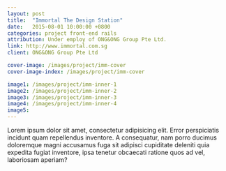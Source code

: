 ```yaml
---
layout: post
title:  "Immortal The Design Station"
date:   2015-08-01 10:00:00 +0800
categories: project front-end rails
attribution: Under employ of ONG&ONG Group Pte Ltd.
link: http://www.immortal.com.sg
client: ONG&ONG Group Pte Ltd

cover-image: /images/project/imm-cover
cover-image-index: /images/project/imm-cover

image1: /images/project/imm-inner-1
image2: /images/project/imm-inner-2
image3: /images/project/imm-inner-3
image4: /images/project/imm-inner-4
image5:
---
```


Lorem ipsum dolor sit amet, consectetur adipisicing elit. Error perspiciatis incidunt quam repellendus inventore. A consequatur, nam porro ducimus doloremque magni accusamus fuga sit adipisci cupiditate deleniti quia expedita fugiat inventore, ipsa tenetur obcaecati ratione quos ad vel, laboriosam aperiam?
